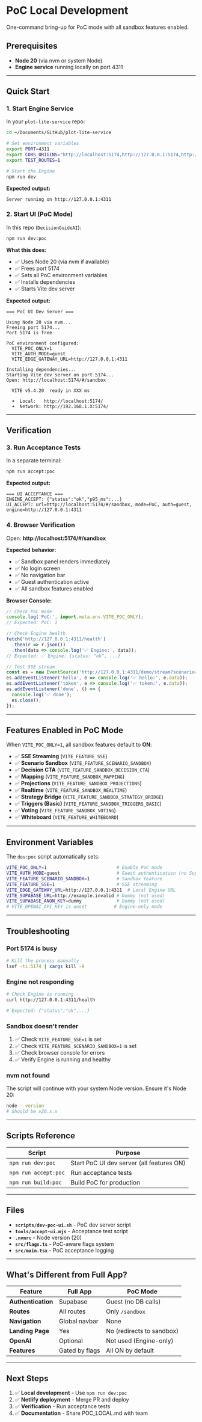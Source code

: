# PoC Local Development

One-command bring-up for PoC mode with all sandbox features enabled.

## Prerequisites

- **Node 20** (via nvm or system Node)
- **Engine service** running locally on port 4311

---

## Quick Start

### 1. Start Engine Service

In your `plot-lite-service` repo:

```bash
cd ~/Documents/GitHub/plot-lite-service

# Set environment variables
export PORT=4311
export CORS_ORIGINS="http://localhost:5174,http://127.0.0.1:5174,http://localhost:5173,http://127.0.0.1:5173"
export TEST_ROUTES=1

# Start the Engine
npm run dev
```

**Expected output:**
```
Server running on http://127.0.0.1:4311
```

### 2. Start UI (PoC Mode)

In this repo (`DecisionGuideAI`):

```bash
npm run dev:poc
```

**What this does:**
- ✅ Uses Node 20 (via nvm if available)
- ✅ Frees port 5174
- ✅ Sets all PoC environment variables
- ✅ Installs dependencies
- ✅ Starts Vite dev server

**Expected output:**
```
=== PoC UI Dev Server ===

Using Node 20 via nvm...
Freeing port 5174...
Port 5174 is free

PoC environment configured:
  VITE_POC_ONLY=1
  VITE_AUTH_MODE=guest
  VITE_EDGE_GATEWAY_URL=http://127.0.0.1:4311

Installing dependencies...
Starting Vite dev server on port 5174...
Open: http://localhost:5174/#/sandbox

  VITE v5.4.20  ready in XXX ms

  ➜  Local:   http://localhost:5174/
  ➜  Network: http://192.168.1.X:5174/
```

---

## Verification

### 3. Run Acceptance Tests

In a separate terminal:

```bash
npm run accept:poc
```

**Expected output:**
```
=== UI ACCEPTANCE ===
ENGINE_ACCEPT: {"status":"ok","p95_ms":...}
UI_ACCEPT: url=http://localhost:5174/#/sandbox, mode=PoC, auth=guest, engine=http://127.0.0.1:4311
```

### 4. Browser Verification

Open: **http://localhost:5174/#/sandbox**

**Expected behavior:**
- ✅ Sandbox panel renders immediately
- ✅ No login screen
- ✅ No navigation bar
- ✅ Guest authentication active
- ✅ All sandbox features enabled

**Browser Console:**
```javascript
// Check PoC mode
console.log('PoC:', import.meta.env.VITE_POC_ONLY);
// Expected: PoC: 1

// Check Engine health
fetch('http://127.0.0.1:4311/health')
  .then(r => r.json())
  .then(data => console.log('✅ Engine:', data));
// Expected: ✅ Engine: {status: "ok", ...}

// Test SSE stream
const es = new EventSource('http://127.0.0.1:4311/demo/stream?scenario=sch1');
es.addEventListener('hello', e => console.log('✅ hello:', e.data));
es.addEventListener('token', e => console.log('✅ token:', e.data));
es.addEventListener('done', () => {
  console.log('✅ done');
  es.close();
});
```

---

## Features Enabled in PoC Mode

When `VITE_POC_ONLY=1`, all sandbox features default to **ON**:

- ✅ **SSE Streaming** (`VITE_FEATURE_SSE`)
- ✅ **Scenario Sandbox** (`VITE_FEATURE_SCENARIO_SANDBOX`)
- ✅ **Decision CTA** (`VITE_FEATURE_SANDBOX_DECISION_CTA`)
- ✅ **Mapping** (`VITE_FEATURE_SANDBOX_MAPPING`)
- ✅ **Projections** (`VITE_FEATURE_SANDBOX_PROJECTIONS`)
- ✅ **Realtime** (`VITE_FEATURE_SANDBOX_REALTIME`)
- ✅ **Strategy Bridge** (`VITE_FEATURE_SANDBOX_STRATEGY_BRIDGE`)
- ✅ **Triggers (Basic)** (`VITE_FEATURE_SANDBOX_TRIGGERS_BASIC`)
- ✅ **Voting** (`VITE_FEATURE_SANDBOX_VOTING`)
- ✅ **Whiteboard** (`VITE_FEATURE_WHITEBOARD`)

---

## Environment Variables

The `dev:poc` script automatically sets:

```bash
VITE_POC_ONLY=1                          # Enable PoC mode
VITE_AUTH_MODE=guest                     # Guest authentication (no Supabase)
VITE_FEATURE_SCENARIO_SANDBOX=1          # Sandbox feature
VITE_FEATURE_SSE=1                       # SSE streaming
VITE_EDGE_GATEWAY_URL=http://127.0.0.1:4311  # Local Engine URL
VITE_SUPABASE_URL=http://example.invalid # Dummy (not used)
VITE_SUPABASE_ANON_KEY=dummy             # Dummy (not used)
# VITE_OPENAI_API_KEY is unset          # Engine-only mode
```

---

## Troubleshooting

### Port 5174 is busy
```bash
# Kill the process manually
lsof -ti:5174 | xargs kill -9
```

### Engine not responding
```bash
# Check Engine is running
curl http://127.0.0.1:4311/health

# Expected: {"status":"ok",...}
```

### Sandbox doesn't render
1. ✅ Check `VITE_FEATURE_SSE=1` is set
2. ✅ Check `VITE_FEATURE_SCENARIO_SANDBOX=1` is set
3. ✅ Check browser console for errors
4. ✅ Verify Engine is running and healthy

### nvm not found
The script will continue with your system Node version. Ensure it's Node 20:
```bash
node --version
# Should be v20.x.x
```

---

## Scripts Reference

| Script | Purpose |
|--------|---------|
| `npm run dev:poc` | Start PoC UI dev server (all features ON) |
| `npm run accept:poc` | Run acceptance tests |
| `npm run build:poc` | Build PoC for production |

---

## Files

- **`scripts/dev-poc-ui.sh`** - PoC dev server script
- **`tools/accept-ui.mjs`** - Acceptance test script
- **`.nvmrc`** - Node version (20)
- **`src/flags.ts`** - PoC-aware flags system
- **`src/main.tsx`** - PoC acceptance logging

---

## What's Different from Full App?

| Feature | Full App | PoC Mode |
|---------|----------|----------|
| **Authentication** | Supabase | Guest (no DB calls) |
| **Routes** | All routes | Only `/sandbox` |
| **Navigation** | Global navbar | None |
| **Landing Page** | Yes | No (redirects to sandbox) |
| **OpenAI** | Optional | Not used (Engine-only) |
| **Features** | Gated by flags | All ON by default |

---

## Next Steps

1. ✅ **Local development** - Use `npm run dev:poc`
2. ✅ **Netlify deployment** - Merge PR and deploy
3. ✅ **Verification** - Run acceptance tests
4. ✅ **Documentation** - Share POC_LOCAL.md with team
